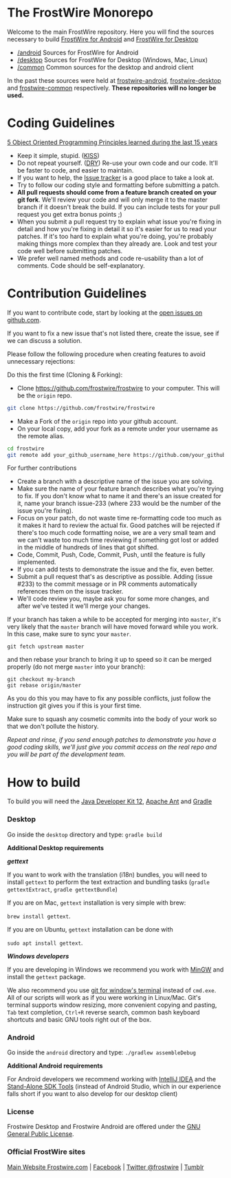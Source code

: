 # The FrostWire Monorepo

Welcome to the main FrostWire repository. 
Here you will find the sources necessary to build [FrostWire for Android](http://www.frostwire.com/android/?from=github) and [FrostWire for Desktop](http://www.frostwire.com/downloads/?from=github)

 * [/android](https://github.com/frostwire/frostwire/tree/master/android) Sources for FrostWire for Android
 * [/desktop](https://github.com/frostwire/frostwire/tree/master/desktop) Sources for FrostWire for Desktop (Windows, Mac, Linux)
 * [/common](https://github.com/frostwire/frostwire/tree/master/common) Common sources for the desktop and android client

In the past these sources were held at [frostwire-android](https://github.com/frostwire/frostwire-android), 
[frostwire-desktop](https://github.com/frostwire/frostwire-desktop) and [frostwire-common](https://github.com/frostwire/frostwire-common) respectively.
**These repositories will no longer be used.**

# Coding Guidelines

[5 Object Oriented Programming Principles learned during the last 15 years](http://bit.ly/y0hdR4)

* Keep it simple, stupid. ([KISS](https://en.wikipedia.org/wiki/KISS_principle))
* Do not repeat yourself. ([DRY](https://en.wikipedia.org/wiki/Don%27t_repeat_yourself)) Re-use your own code and our code. It'll be faster to code, and easier to maintain.
* If you want to help, the [Issue tracker](https://github.com/frostwire/frostwire/issues) is a good place to take a look at.
* Try to follow our coding style and formatting before submitting a patch.
* **All pull requests should come from a feature branch created on your git fork**. We'll review your code and will only merge it to the master branch if it doesn't break the build. If you can include tests for your pull request you get extra bonus points ;)
* When you submit a pull request try to explain what issue you're fixing in detail and how you're fixing in detail it so it's easier for us to read your patches. If it's too hard to explain what you're doing, you're probably making things more complex than they already are. Look and test your code well before submitting patches.
* We prefer well named methods and code re-usability than a lot of comments. Code should be self-explanatory.


# Contribution Guidelines

If you want to contribute code, start by looking at the [open issues on github.com](https://github.com/frostwire/frostwire/issues).

If you want to fix a new issue that's not listed there, create the issue, see if
we can discuss a solution.

Please follow the following procedure when creating features to avoid unnecessary rejections:

Do this the first time (Cloning & Forking):
* Clone https://github.com/frostwire/frostwire to your computer. This will be the `origin` repo. 
```bash
git clone https://github.com/frostwire/frostwire
```
* Make a Fork of the `origin` repo into your github account.
* On your local copy, add your fork as a remote under your username as the remote alias.
```bash
cd frostwire
git remote add your_github_username_here https://github.com/your_github_username_here/frostwire
```

For further contributions
* Create a branch with a descriptive name of the issue you are solving.
* Make sure the name of your feature branch describes what you're trying to fix. If you don't know what to name it and there's an issue created for it, name your branch issue-233 (where 233 would be the number of the issue you're fixing).
* Focus on your patch, do not waste time re-formatting code too much as it makes it hard
  to review the actual fix. Good patches will be rejected if there's too much code formatting
  noise, we are a very small team and we can't waste too much time reviewing if something
  got lost or added in the middle of hundreds of lines that got shifted.
* Code, Commit, Push, Code, Commit, Push, until the feature is fully implemented.
* If you can add tests to demonstrate the issue and the fix, even better.
* Submit a pull request that's as descriptive as possible. Adding (issue #233) to the commit message or in PR comments automatically references them on the issue tracker.
* We'll code review you, maybe ask you for some more changes, and after we've tested it we'll merge your changes.

If your branch has taken a while to be accepted for merging into `master`, it's very likely that the `master` branch will have moved forward while you work. In this case, make sure to sync your `master`.

    git fetch upstream master

and then rebase your branch to bring it up to speed so it can be merged properly (do not merge `master` into your branch):

    git checkout my-branch
    git rebase origin/master

As you do this you may have to fix any possible conflicts, just follow the instruction git gives you if this is your first time.

Make sure to squash any cosmetic commits into the body of your work so that we don't pollute the history.

_Repeat and rinse, if you send enough patches to demonstrate you have a good
coding skills, we'll just give you commit access on the real repo and you will
be part of the development team._

# How to build

To build you will need the [Java Developer Kit 12](https://jdk.java.net/12/), [Apache Ant](http://ant.apache.org/) and [Gradle](http://gradle.org/)

### Desktop
Go inside the `desktop` directory and type:
`gradle build`

**Additional Desktop requirements**

***gettext***

If you want to work with the translation (i18n) bundles, you will need to install `gettext` to perform the text extraction and bundling tasks (`gradle gettextExtract`, `gradle gettextBundle`)

If you are on Mac, `gettext` installation is very simple with brew: 

`brew install gettext`.

If you are on Ubuntu, `gettext` installation can be done with 

`sudo apt install gettext`.


***Windows developers***

If you are developing in Windows we recommend you work with [MinGW](https://sourceforge.net/projects/mingw/files/) and install the `gettext` package. 

We also recommend you use [git for window's terminal](https://git-scm.com/download/win) instead of `cmd.exe`. All of our scripts will work as if you were working in Linux/Mac. Git's terminal supports window resizing, more convenient copying and pasting, `Tab` text completion, `Ctrl+R` reverse search, common bash keyboard shortcuts and basic GNU tools right out of the box.

### Android
Go inside the `android` directory and type:
`./gradlew assembleDebug`

**Additional Android requirements**

For Android developers we recommend working with [IntelliJ IDEA](https://www.jetbrains.com/idea/download/) and the [Stand-Alone SDK Tools](http://developer.android.com/sdk/index.html#Other) (instead of Android Studio, which in our experience falls short if you want to also develop for our desktop client)

### License

Frostwire Desktop and Frostwire Android are offered under the [GNU General Public License](http://www.gnu.org/copyleft/gpl.html).


### Official FrostWire sites

[Main Website Frostwire.com](http://www.frostwire.com) |
[Facebook](http://www.facebook.com/FrostWireOfficial) |
[Twitter @frostwire](https://twitter.com/frostwire) |
[Tumblr](http://tumblr.frostwire.com)
